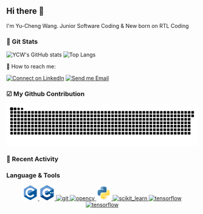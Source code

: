 ## Hi there 👋
I'm Yu-Cheng Wang. Junior Software Coding & New born on RTL Coding 
### 🌟 Git Stats

![YCW's GitHub stats](https://github-readme-stats.vercel.app/api?username=yuchengwang1121&show_icons=true&theme=radical)
![Top Langs](https://github-readme-stats.vercel.app/api/top-langs/?username=yuchengwang1121&layout=compact&show_icons=true&theme=radical)

📩 How to reach me:

[![Connect on LinkedIn](https://img.shields.io/badge/--linkedin?label=LinkedIn&logo=LinkedIn&style=social)](https://www.linkedin.com/in/yucheng-wang-3a569128b)
[![Send me Email](https://img.shields.io/badge/--linkedin?label=Gmail&logo=Gmail&style=social)](brain0978599918@gmail.com)


### ☑ My Github Contribution
<img alt="github-snake" src="https://github.com/yuchengwang1121/yuchengwang1121/blob/output/github-contribution-grid-snake-dark.svg" />

### 📝 Recent Activity
<!--START_SECTION:activity-->
<!--END_SECTION:activity-->
### Language & Tools
<p align="center"> 
  <a href="https://www.cprogramming.com/" target="_blank" rel="noreferrer"> 
    <img src="https://raw.githubusercontent.com/devicons/devicon/master/icons/c/c-original.svg" alt="c" width="40" height="40"/>
  </a> 
  <a href="https://www.w3schools.com/cpp/" target="_blank" rel="noreferrer"> 
    <img src="https://raw.githubusercontent.com/devicons/devicon/master/icons/cplusplus/cplusplus-original.svg" alt="cplusplus" width="40" height="40"/> 
  </a> 
  <a href="https://git-scm.com/" target="_blank" rel="noreferrer"> 
    <img src="https://www.vectorlogo.zone/logos/git-scm/git-scm-icon.svg" alt="git" width="40" height="40"/> 
  </a> 
  <a href="https://opencv.org/" target="_blank" rel="noreferrer"> 
    <img src="https://www.vectorlogo.zone/logos/opencv/opencv-icon.svg" alt="opencv" width="40" height="40"/> 
  </a> 
  <a href="https://www.python.org" target="_blank" rel="noreferrer"> 
    <img src="https://raw.githubusercontent.com/devicons/devicon/master/icons/python/python-original.svg" alt="python" width="40" height="40"/> 
  </a> 
  <a href="https://scikit-learn.org/" target="_blank" rel="noreferrer"> 
    <img src="https://upload.wikimedia.org/wikipedia/commons/0/05/Scikit_learn_logo_small.svg" alt="scikit_learn" width="40" height="40"/> 
  </a> 
  <a href="https://www.tensorflow.org" target="_blank" rel="noreferrer"> 
    <img src="https://www.vectorlogo.zone/logos/tensorflow/tensorflow-icon.svg" alt="tensorflow" width="40" height="40"/> 
  </a> 
  <a href="https://www.tensorflow.org" target="_blank" rel="noreferrer"> 
    <img src="https://www.vectorlogo.zone/logos/tensorflow/tensorflow-icon.svg" alt="tensorflow" width="40" height="40"/> 
  </a> 
</p>

<!--
**yuchengwang1121/yuchengwang1121** is a ✨ _special_ ✨ repository because its `README.md` (this file) appears on your GitHub profile.

Here are some ideas to get you started:

- 🔭 I’m currently working on ...
- 🌱 I’m currently learning ...
- 👯 I’m looking to collaborate on ...
- 🤔 I’m looking for help with ...
- 💬 Ask me about ...
- 📫 How to reach me: ...
- 😄 Pronouns: ...
- ⚡ Fun fact: ...
-->
